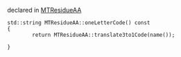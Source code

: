 
declared in [MTResidueAA](MTResidueAA.hpp.md)

~~~ { .cpp }
std::string MTResidueAA::oneLetterCode() const
{
        return MTResidueAA::translate3to1Code(name());

}
~~~

